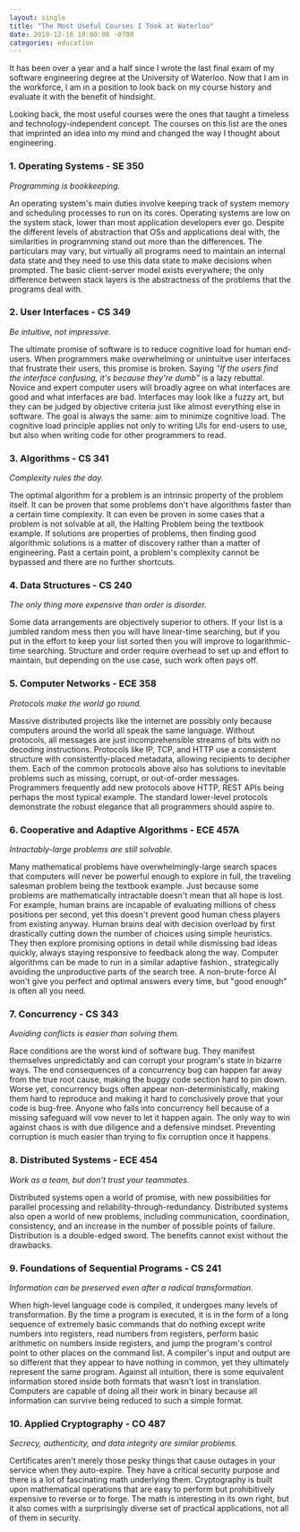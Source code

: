```yaml
---
layout: single
title: "The Most Useful Courses I Took at Waterloo"
date: 2018-12-16 10:00:00 -0700
categories: education
---
```


It has been over a year and a half since I wrote the last final exam of my software engineering degree at the University of Waterloo.
Now that I am in the workforce, I am in a position to look back on my course history and evaluate it with the benefit of hindsight.

Looking back, the most useful courses were the ones that taught a timeless and technology-independent concept.
The courses on this list are the ones that imprinted an idea into my mind and changed the way I thought about engineering.

### 1. Operating Systems - SE 350 ###
_Programming is bookkeeping._

An operating system's main duties involve keeping track of system memory and scheduling processes to run on its cores.
Operating systems are low on the system stack, lower than most application developers ever go.
Despite the different levels of abstraction that OSs and applications deal with, the similarities in programming stand out more than the differences.
The particulars may vary, but virtually all programs need to maintain an internal data state and they need to use this data state to make decisions when prompted.
The basic client-server model exists everywhere; the only difference between stack layers is the abstractness of the problems that the programs deal with.

### 2. User Interfaces - CS 349 ###
_Be intuitive, not impressive._

The ultimate promise of software is to reduce cognitive load for human end-users.
When programmers make overwhelming or unintuitve user interfaces that frustrate their users, this promise is broken.
Saying _"If the users find the interface confusing, it's because they're dumb"_ is a lazy rebuttal.
Novice and expert computer users will broadly agree on what interfaces are good and what interfaces are bad.
Interfaces may look like a fuzzy art, but they can be judged by objective criteria just like almost everything else in software.
The goal is always the same: aim to minimize cognitive load.
The cognitive load principle applies not only to writing UIs for end-users to use, but also when writing code for other programmers to read.

### 3. Algorithms - CS 341 ###
_Complexity rules the day._

The optimal algorithm for a problem is an intrinsic property of the problem itself.
It can be proven that some problems don't have algorithms faster than a certain time complexity.
It can even be proven in some cases that a problem is not solvable at all, the Halting Problem being the textbook example.
If solutions are properties of problems, then finding good algorithmic solutions is a matter of discovery rather than a matter of engineering.
Past a certain point, a problem's complexity cannot be bypassed and there are no further shortcuts.

### 4. Data Structures - CS 240 ###
_The only thing more expensive than order is disorder._

Some data arrangements are objectively superior to others.
If your list is a jumbled random mess then you will have linear-time searching, but if you put in the effort to keep your list sorted then you will improve to logarithmic-time searching.
Structure and order require overhead to set up and effort to maintain, but depending on the use case, such work often pays off.

### 5. Computer Networks - ECE 358 ###
_Protocols make the world go round._

Massive distributed projects like the internet are possibly only because computers around the world all speak the same language.
Without protocols, all messages are just incomprehensible streams of bits with no decoding instructions.
Protocols like IP, TCP, and HTTP use a consistent structure with consistently-placed metadata, allowing recipients to decipher them.
Each of the common protocols above also has solutions to inevitable problems such as missing, corrupt, or out-of-order messages.
Programmers frequently add new protocols above HTTP, REST APIs being perhaps the most typical example.
The standard lower-level protocols demonstrate the robust elegance that all programmers should aspire to.

### 6. Cooperative and Adaptive Algorithms - ECE 457A ###
_Intractably-large problems are still solvable._

Many mathematical problems have overwhelmingly-large search spaces that computers will never be powerful enough to explore in full, the traveling salesman problem being the textbook example.
Just because some problems are mathematically intractable doesn't mean that all hope is lost.
For example, human brains are incapable of evaluating millions of chess positions per second, yet this doesn't prevent good human chess players from existing anyway.
Human brains deal with decision overload by first drastically cutting down the number of choices using simple heuristics.
They then explore promising options in detail while dismissing bad ideas quickly, always staying responsive to feedback along the way.
Computer algorithms can be made to run in a similar adaptive fashion., strategically avoiding the unproductive parts of the search tree.
A non-brute-force AI won't give you perfect and optimal answers every time, but "good enough" is often all you need.

### 7. Concurrency - CS 343 ###
_Avoiding conflicts is easier than solving them._

Race conditions are the worst kind of software bug.
They manifest themselves unpredictably and can corrupt your program's state in bizarre ways.
The end consequences of a concurrency bug can happen far away from the true root cause, making the buggy code section hard to pin down.
Worse yet, concurrency bugs often appear non-deterministically, making them hard to reproduce and making it hard to conclusively prove that your code is bug-free.
Anyone who falls into concurrency hell because of a missing safeguard will vow never to let it happen again.
The only way to win against chaos is with due diligence and a defensive mindset.
Preventing corruption is much easier than trying to fix corruption once it happens.

### 8. Distributed Systems - ECE 454 ###
_Work as a team, but don't trust your teammates._

Distributed systems open a world of promise, with new possibilities for parallel processing and reliability-through-redundancy.
Distributed systems also open a world of new problems, including communication, coordination, consistency, and an increase in the number of possible points of failure.
Distribution is a double-edged sword.
The benefits cannot exist without the drawbacks.

### 9. Foundations of Sequential Programs - CS 241 ###
_Information can be preserved even after a radical transformation._

When high-level language code is compiled, it undergoes many levels of transformation.
By the time a program is executed, it is in the form of a long sequence of extremely basic commands that do nothing except write numbers into registers, read numbers from registers, perform basic arithmetic on numbers inside registers, and jump the program's control point to other places on the command list.
A compiler's input and output are so different that they appear to have nothing in common, yet they ultimately represent the same program.
Against all intuition, there is some equivalent information stored inside both formats that wasn't lost in translation.
Computers are capable of doing all their work in binary because all information can survive being reduced to such a simple format.

### 10. Applied Cryptography - CO 487 ###
_Secrecy, authenticity, and data integrity are similar problems._

Certificates aren't merely those pesky things that cause outages in your service when they auto-expire.
They have a critical security purpose and there is a lot of fascinating math underlying them.
Cryptography is built upon mathematical operations that are easy to perform but prohibitively expensive to reverse or to forge.
The math is interesting in its own right, but it also comes with a surprisingly diverse set of practical applications, not all of them in security.
